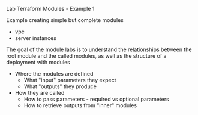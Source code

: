 Lab Terraform Modules - Example 1

Example creating simple but complete modules
- vpc
- server instances

The goal of the module labs is to understand the relationships between the root module and the called modules, as well as the structure of a deployment with modules
- Where the modules are defined
    - What "input" parameters they expect 
    - What "outputs" they produce
- How they are called
    - How to pass parameters - required vs optional parameters
    - How to retrieve outputs from "inner" modules









